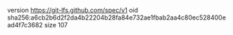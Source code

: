 version https://git-lfs.github.com/spec/v1
oid sha256:a6cb2b6d2f2da4b22204b28fa84e732ae1fbab2aa4c80ec528400ead4f7c3682
size 107

